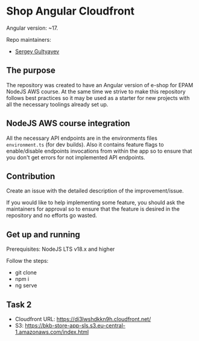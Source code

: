 # Shop Angular Cloudfront

Angular version: ~17.

Repo maintainers:

- [Sergey Gultyayev](https://github.com/gultyayev)

## The purpose

The repository was created to have an Angular version of e-shop for EPAM NodeJS AWS course. At the same time we strive to make this repository follows best practices so it may be used as a starter for new projects with all the necessary toolings already set up.

## NodeJS AWS course integration

All the necessary API endpoints are in the environments files `environment.ts` (for dev builds). Also it contains feature flags to enable/disable endpoints invocations from within the app so to ensure that you don't get errors for not implemented API endpoints.

## Contribution

Create an issue with the detailed description of the improvement/issue.

If you would like to help implementing some feature, you should ask the maintainers for approval so to ensure that the feature is desired in the repository and no efforts go wasted.

## Get up and running

Prerequisites: NodeJS LTS v18.x and higher

Follow the steps:

- git clone
- npm i
- ng serve

## Task 2

- Cloudfront URL: https://di3lwshdkkn9h.cloudfront.net/
- S3: https://bkb-store-app-sls.s3.eu-central-1.amazonaws.com/index.html
